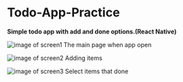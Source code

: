 # Todo-App-Practice
**Simple todo app with add and done options.(React Native)**



![image of screen1](https://github.com/react-native-bootcamp/week-1-todo-app-srdrbdrd/blob/master/src/assets/Empty%20View.png)
The main page when app open

![image of screen2](https://github.com/react-native-bootcamp/week-1-todo-app-srdrbdrd/blob/master/src/assets/Added%20View.png)
Adding items


![image of screen3](https://github.com/react-native-bootcamp/week-1-todo-app-srdrbdrd/blob/master/src/assets/Done%20View.png)
Select items that done
